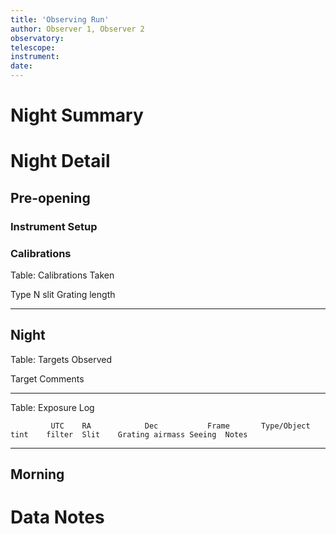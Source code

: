 ```yaml
---
title: 'Observing Run'
author: Observer 1, Observer 2
observatory:
telescope: 
instrument: 
date:
---
```


# Night Summary

# Night Detail

## Pre-opening

### Instrument Setup

### Calibrations

Table: Calibrations Taken

Type        N   slit    Grating length
----        -   -       -       -

## Night

Table: Targets Observed

Target                          Comments
------------------------------  --------

Table: Exposure Log

             UTC    RA            Dec           Frame       Type/Object                     tint    filter  Slit    Grating airmass Seeing  Notes
----------------    ---------     -----------   ---------   ---------                       ----    ------  ------  ------  ------- ------  -----

## Morning

# Data Notes
